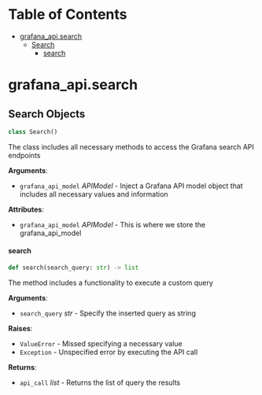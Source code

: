 # Table of Contents

* [grafana\_api.search](#grafana_api.search)
  * [Search](#grafana_api.search.Search)
    * [search](#grafana_api.search.Search.search)

<a id="grafana_api.search"></a>

# grafana\_api.search

<a id="grafana_api.search.Search"></a>

## Search Objects

```python
class Search()
```

The class includes all necessary methods to access the Grafana search API endpoints

**Arguments**:

- `grafana_api_model` _APIModel_ - Inject a Grafana API model object that includes all necessary values and information
  

**Attributes**:

- `grafana_api_model` _APIModel_ - This is where we store the grafana_api_model

<a id="grafana_api.search.Search.search"></a>

#### search

```python
def search(search_query: str) -> list
```

The method includes a functionality to execute a custom query

**Arguments**:

- `search_query` _str_ - Specify the inserted query as string
  

**Raises**:

- `ValueError` - Missed specifying a necessary value
- `Exception` - Unspecified error by executing the API call
  

**Returns**:

- `api_call` _list_ - Returns the list of query the results

